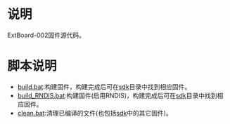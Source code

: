 # 说明

ExtBoard-002固件源代码。

# 脚本说明

- [build.bat](build.bat):构建固件，构建完成后可在[sdk](../sdk)目录中找到相应固件。
- [build_RNDIS.bat](build_RNDIS.bat):构建固件(启用RNDIS)，构建完成后可在[sdk](../sdk)目录中找到相应固件。
- [clean.bat](clean.bat):清理已编译的文件(也包括[sdk](../sdk)中的其它固件)。


